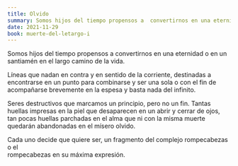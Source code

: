 ```yaml
---
title: Olvido
summary: Somos hijos del tiempo propensos a  convertirnos en una eternidad o en un santiamén en el largo camino de la vida.
date: 2021-11-29
book: muerte-del-letargo-i
---
```




Somos hijos del tiempo 
propensos a  convertirnos en una 
eternidad o en un santiamén en el 
largo camino de la vida.

Líneas que nadan en contra y en 
sentido de la corriente, destinadas a 
encontrarse en un punto para combinarse 
y ser una sola o con el fin de 
acompañarse brevemente en la espesa y 
basta nada del infinito.

Seres destructivos que 
marcamos un principio, pero no un fin. 
Tantas huellas impresas en la 
piel que desaparecen en un  abrir y 
cerrar de ojos, tan pocas huellas 
parchadas en el alma que ni con 
la misma muerte quedarán 
abandonadas en el mísero olvido.

Cada uno decide que quiere ser, 
un fragmento del complejo 
rompecabezas o el  
rompecabezas en su máxima expresión.
